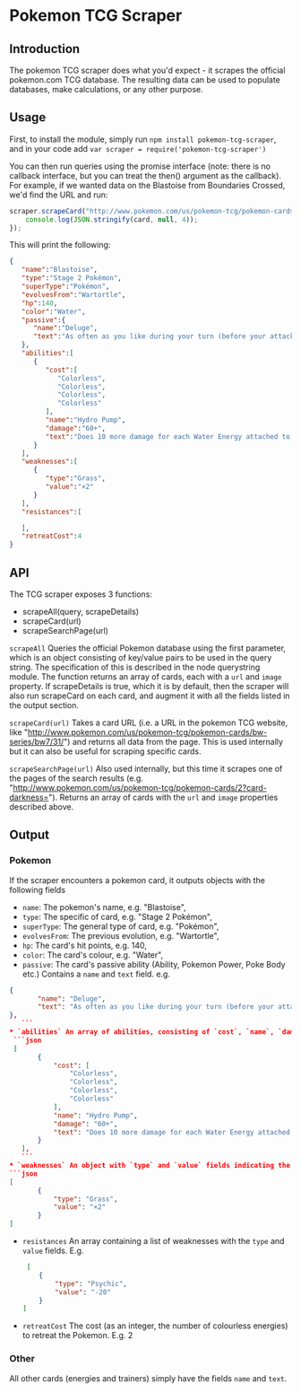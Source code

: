 # Pokemon TCG Scraper

## Introduction

The pokemon TCG scraper does what you'd expect - it scrapes the official pokemon.com TCG database. The resulting data
can be used to populate databases, make calculations, or any other purpose.

## Usage

First, to install the module, simply run `npm install pokemon-tcg-scraper`, and in your code add
`var scraper = require('pokemon-tcg-scraper')`

You can then run queries using the promise interface (note: there is no callback interface, but you can treat the then()
argument as the callback). For example, if we wanted data on the Blastoise from Boundaries Crossed, we'd find the URL
and run:

```javascript
scraper.scrapeCard("http://www.pokemon.com/us/pokemon-tcg/pokemon-cards/bw-series/bw7/31/").then(function(card){
    console.log(JSON.stringify(card, null, 4));
});
```

This will print the following:

```json
{
   "name":"Blastoise",
   "type":"Stage 2 Pokémon",
   "superType":"Pokémon",
   "evolvesFrom":"Wartortle",
   "hp":140,
   "color":"Water",
   "passive":{
      "name":"Deluge",
      "text":"As often as you like during your turn (before your attack), you may attach a Water Energy card from your hand to 1 of your Pokémon."
   },
   "abilities":[
      {
         "cost":[
            "Colorless",
            "Colorless",
            "Colorless",
            "Colorless"
         ],
         "name":"Hydro Pump",
         "damage":"60+",
         "text":"Does 10 more damage for each Water Energy attached to this Pokémon."
      }
   ],
   "weaknesses":[
      {
         "type":"Grass",
         "value":"×2"
      }
   ],
   "resistances":[

   ],
   "retreatCost":4
}
```

## API

The TCG scraper exposes 3 functions:

* scrapeAll(query, scrapeDetails)
* scrapeCard(url)
* scrapeSearchPage(url)

`scrapeAll` Queries the official Pokemon database using the first parameter, which is an object consisting of key/value
pairs to be used in the query string. The specification of this is described in the node querystring module. The function
returns an array of cards, each with a `url` and `image` property. If scrapeDetails is true, which it is by default, then
the scraper will also run scrapeCard on each card, and augment it with all the fields listed in the output section.

`scrapeCard(url)` Takes a card URL (i.e. a URL in the pokemon TCG website, like "http://www.pokemon.com/us/pokemon-tcg/pokemon-cards/bw-series/bw7/31/") and returns all data from the page. This is
used internally but it can also be useful for scraping specific cards.

`scrapeSearchPage(url)` Also used internally, but this time it scrapes one of the pages of the search results (e.g.
"http://www.pokemon.com/us/pokemon-tcg/pokemon-cards/2?card-darkness="). Returns an array of cards with the `url` and
`image` properties described above.

## Output

### Pokemon

If the scraper encounters a pokemon card, it outputs objects with the following fields

 * `name`: The pokemon's name, e.g. "Blastoise",
 * `type`: The specific of card, e.g. "Stage 2 Pokémon",
 * `superType`: The general type of card, e.g. "Pokémon",
 * `evolvesFrom`: The previous evolution, e.g. "Wartortle",
 * `hp`: The card's hit points, e.g. 140,
 * `color`: The card's colour, e.g. "Water",
 * `passive`:  The card's passive ability (Ability, Pokemon Power, Poke Body etc.) Contains a `name` and `text` field.
 e.g.
 ```json
 {
        "name": "Deluge",
        "text": "As often as you like during your turn (before your attack), you may attach a Water Energy card from your hand to 1 of your Pokémon."
},
    ```
 * `abilities` An array of abilities, consisting of `cost`, `name`, `damage`, and `text`. E.g.
  ```json
  [
        {
            "cost": [
                "Colorless",
                "Colorless",
                "Colorless",
                "Colorless"
            ],
            "name": "Hydro Pump",
            "damage": "60+",
            "text": "Does 10 more damage for each Water Energy attached to this Pokémon."
        }
    ],
    ```
 * `weaknesses` An object with `type` and `value` fields indicating the Pokemon's weakness. E.g.
 ```json
 [
        {
            "type": "Grass",
            "value": "×2"
        }
]
```

 * `resistances` An array containing a list of weaknesses with the `type` and `value` fields. E.g.
   ```json
    [
       {
           "type": "Psychic",
           "value": "-20"
       }
   ]
   ```
 * `retreatCost` The cost (as an integer, the number of colourless energies) to retreat the Pokemon. E.g. 2

### Other

All other cards (energies and trainers) simply have the fields `name` and `text`.
